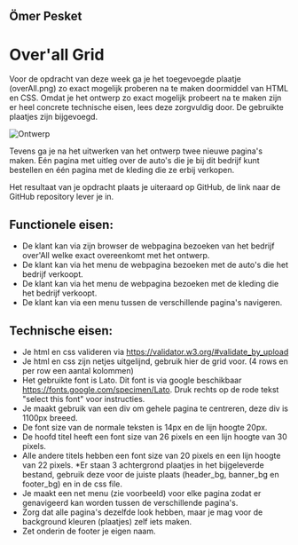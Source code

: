 ﻿## Ömer Pesket

# Over'all Grid
Voor de opdracht van deze week ga je het toegevoegde plaatje (overAll.png) zo exact mogelijk proberen na te maken doormiddel van HTML en CSS. Omdat je het ontwerp zo exact mogelijk probeert na te maken zijn er heel concrete technische eisen, lees deze zorgvuldig door. De gebruikte plaatjes zijn bijgevoegd.

![Ontwerp](img/ontwerp.png)

Tevens ga je na het uitwerken van het ontwerp twee nieuwe pagina's maken. Eén pagina met uitleg over de auto's die je bij dit bedrijf kunt bestellen en één pagina met de kleding die ze erbij verkopen.

Het resultaat van je opdracht plaats je uiteraard op GitHub, de link naar de GitHub repository lever je in.

## Functionele eisen:

* De klant kan via zijn browser de webpagina bezoeken van het bedrijf over'All welke exact overeenkomt met het ontwerp.
* De klant kan via het menu de webpagina bezoeken met de auto's die het bedrijf verkoopt.
* De klant kan via het menu de webpagina bezoeken met de kleding die het bedrijf verkoopt.
* De klant kan via een menu tussen de verschillende pagina's navigeren.
 

## Technische eisen:

* Je html en css valideren via https://validator.w3.org/#validate_by_upload
* Je html en css zijn netjes uitgelijnd, gebruik hier de grid voor. (4 rows en per row een aantal kolommen)
* Het gebruikte font is Lato. Dit font is via google beschikbaar https://fonts.google.com/specimen/Lato. Druk rechts op de rode tekst "select this font" voor instructies.
* Je maakt gebruik van een div om gehele pagina te centreren, deze div is 1100px breeed.
* De font size van de normale teksten is 14px en de lijn hoogte 20px.
* De hoofd titel heeft een font size van 26 pixels en een lijn hoogte van 30 pixels.
* Alle andere titels hebben een font size van 20 pixels en een lijn hoogte van 22 pixels. 
*Er staan 3 achtergrond plaatjes in het bijgeleverde bestand, gebruik deze voor de juiste plaats (header_bg, banner_bg en footer_bg) en in de css file.
* Je maakt een net menu (zie voorbeeld) voor elke pagina zodat er genavigeerd kan worden tussen de verschillende pagina's.
* Zorg dat alle pagina's dezelfde look hebben, maar je mag voor de background kleuren (plaatjes) zelf iets maken.
* Zet onderin de footer je eigen naam.

